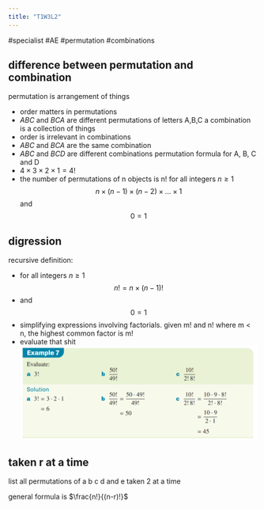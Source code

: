 ```yaml
---
title: "T1W3L2"
---
```


#specialist #AE #permutation #combinations

## difference between permutation and combination

permutation is arrangement of things

- order matters in permutations
- $ABC$ and $BCA$ are different permutations of letters A,B,C
  a combination is a collection of things
- order is irrelevant in combinations
- $ABC$ and $BCA$ are the same combination
- $ABC$ and $BCD$ are different combinations
  permutation formula for A, B, C and D
- $4 \times 3 \times 2 \times 1 = 4!$
- the number of permutations of n objects is n!
  for all integers $n \geq 1$ $$n\times(n-1)\times(n-2)\times\dots \times1$$ and $$0=1$$

## digression

recursive definition:

- for all integers $n \geq 1$ $$n!=n\times(n-1)!$$
- and $$0=1$$
- simplifying expressions involving factorials. given m! and n! where m < n, the highest common factor is m!
- evaluate that shit ![](notes/images/Pasted%20image%2020230302120119.png)

## taken r at a time

list all permutations of a b c d and e taken 2 at a time

general formula is $\frac{n!}{(n-r)!}$
